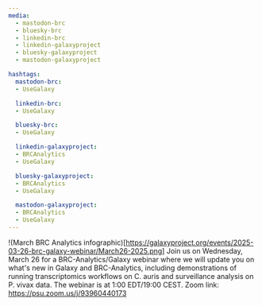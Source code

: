 ```yaml
---
media:
  - mastodon-brc
  - bluesky-brc
  - linkedin-brc
  - linkedin-galaxyproject
  - bluesky-galaxyproject
  - mastodon-galaxyproject

hashtags:
  mastodon-brc:
  - UseGalaxy

  linkedin-brc:
  - UseGalaxy

  bluesky-brc:
  - UseGalaxy

  linkedin-galaxyproject:
  - BRCAnalytics
  - UseGalaxy

  bluesky-galaxyproject:
  - BRCAnalytics
  - UseGalaxy

  mastodon-galaxyproject:
  - BRCAnalytics
  - UseGalaxy
---
```

!(March BRC Analytics infographic)[https://galaxyproject.org/events/2025-03-26-brc-galaxy-webinar/March26-2025.png]
Join us on Wednesday, March 26 for a BRC-Analytics/Galaxy webinar where we will update you on what's new in Galaxy and BRC-Analytics, including demonstrations of running transcriptomics workflows on C. auris and surveillance analysis on P. vivax data. The webinar is at 1:00 EDT/19:00 CEST. Zoom link: https://psu.zoom.us/j/93960440173
